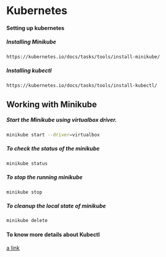 # Kubernetes

#### Setting up kubernetes
##### Installing Minikube
```bash
https://kubernetes.io/docs/tasks/tools/install-minikube/
```
##### Installing kubectl
```bash
https://kubernetes.io/docs/tasks/tools/install-kubectl/
```

## Working with Minikube
##### Start the Minikube using virtualbox driver.
```bash
minikube start --driver=virtualbox
```

##### To check the status of the minikube
```bash
minikube status
```

##### To stop the running minikube
```bash
minikube stop
```

##### To cleanup the local state of minikube
```bash
minikube delete
```
#### To know more details about Kubectl
[a link](https://github.com/user/repo/blob/branch/other_file.md)
